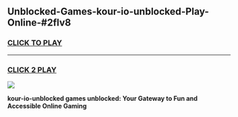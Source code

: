 
## Unblocked-Games-kour-io-unblocked-Play-Online-#2flv8
<h3>
<a href="https://premium.freeplayer.one?title=kour-io-unblocked&ref=24F">CLICK TO PLAY</a></h3>
<hr>

<h3>
<a href="https://premium.freeplayer.one?title=kour-io-unblocked&ref=24F">CLICK 2 PLAY</a>
  
</h3>

<a href="https://premium.freeplayer.one?title=kour-io-unblocked&ref=24F/"><img src="https://clearcache.store/games.png"></a>


**kour-io-unblocked games unblocked: Your Gateway to Fun and Accessible Online Gaming**
